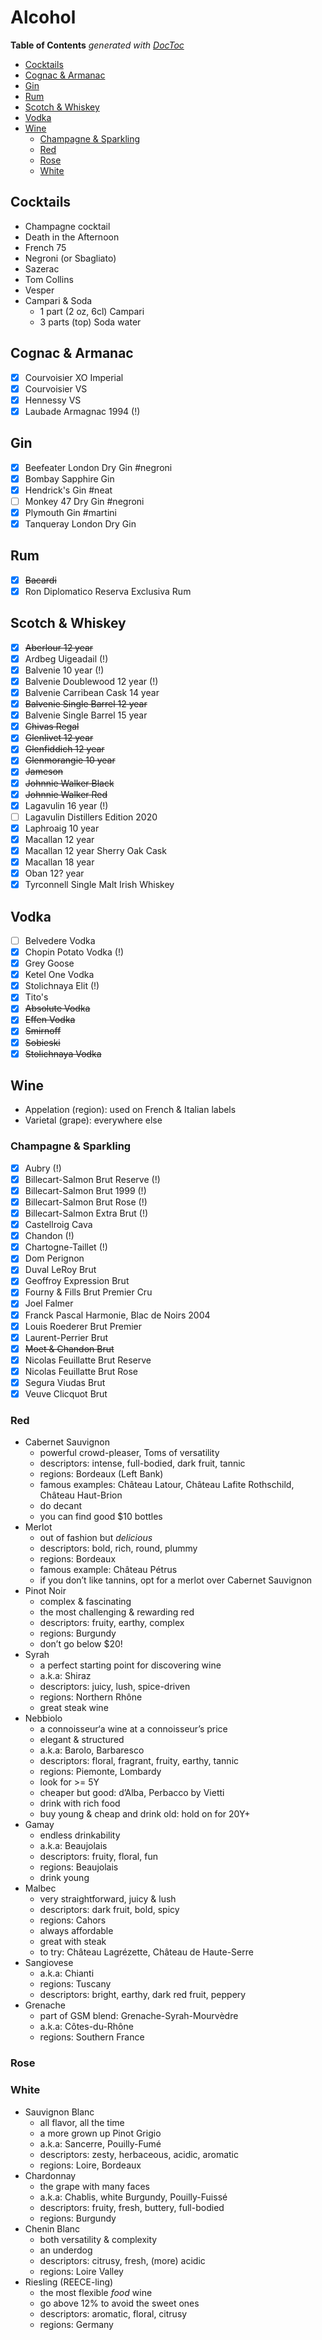 # Alcohol

<!-- START doctoc generated TOC please keep comment here to allow auto update -->
<!-- DON'T EDIT THIS SECTION, INSTEAD RE-RUN doctoc TO UPDATE -->
**Table of Contents**  *generated with [DocToc](https://github.com/thlorenz/doctoc)*

- [Cocktails](#cocktails)
- [Cognac & Armanac](#cognac--armanac)
- [Gin](#gin)
- [Rum](#rum)
- [Scotch & Whiskey](#scotch--whiskey)
- [Vodka](#vodka)
- [Wine](#wine)
    - [Champagne & Sparkling](#champagne--sparkling)
    - [Red](#red)
    - [Rose](#rose)
    - [White](#white)

<!-- END doctoc generated TOC please keep comment here to allow auto update -->

## Cocktails

* Champagne cocktail
* Death in the Afternoon 
* French 75
* Negroni (or Sbagliato)
* Sazerac
* Tom Collins
* Vesper
* Campari & Soda
    - 1 part (2 oz, 6cl) Campari
    - 3 parts (top) Soda water

## Cognac & Armanac

* [x] Courvoisier XO Imperial
* [x] Courvoisier VS
* [x] Hennessy VS
* [x] Laubade Armagnac 1994 (!)

## Gin

* [x] Beefeater London Dry Gin #negroni
* [x] Bombay Sapphire Gin
* [x] Hendrick's Gin #neat
* [ ] Monkey 47 Dry Gin #negroni
* [x] Plymouth Gin #martini
* [x] Tanqueray London Dry Gin

## Rum

* [x] ~~Bacardi~~
* [x] Ron Diplomatico Reserva Exclusiva Rum

## Scotch & Whiskey

* [x] ~~Aberlour 12 year~~
* [x] Ardbeg Uigeadail (!)
* [x] Balvenie 10 year (!)
* [x] Balvenie Doublewood 12 year (!)
* [x] Balvenie Carribean Cask 14 year
* [x] ~~Balvenie Single Barrel 12 year~~
* [x] Balvenie Single Barrel 15 year
* [x] ~~Chivas Regal~~
* [x] ~~Glenlivet 12 year~~
* [x] ~~Glenfiddich 12 year~~
* [x] ~~Glenmorangie 10 year~~
* [x] ~~Jameson~~
* [x] ~~Johnnie Walker Black~~
* [x] ~~Johnnie Walker Red~~
* [x] Lagavulin 16 year (!)
* [ ] Lagavulin Distillers Edition 2020
* [x] Laphroaig 10 year
* [x] Macallan 12 year
* [x] Macallan 12 year Sherry Oak Cask
* [x] Macallan 18 year
* [x] Oban 12? year
* [x] Tyrconnell Single Malt Irish Whiskey

## Vodka

* [ ] Belvedere Vodka
* [x] Chopin Potato Vodka (!)
* [x] Grey Goose
* [x] Ketel One Vodka
* [x] Stolichnaya Elit (!)
* [x] Tito's
* [x] ~~Absolute Vodka~~
* [x] ~~Effen Vodka~~
* [x] ~~Smirnoff~~
* [x] ~~Sobieski~~
* [x] ~~Stolichnaya Vodka~~

## Wine

* Appelation (region): used on French & Italian labels
* Varietal (grape): everywhere else

### Champagne & Sparkling

* [x] Aubry (!)
* [x] Billecart-Salmon Brut Reserve (!)
* [x] Billecart-Salmon Brut 1999 (!)
* [x] Billecart-Salmon Brut Rose (!)
* [x] Billecart-Salmon Extra Brut (!)
* [x] Castellroig Cava
* [x] Chandon (!)
* [x] Chartogne-Taillet (!)
* [x] Dom Perignon
* [x] Duval LeRoy Brut
* [x] Geoffroy Expression Brut
* [x] Fourny & Fills Brut Premier Cru
* [x] Joel Falmer
* [x] Franck Pascal Harmonie, Blac de Noirs 2004
* [x] Louis Roederer Brut Premier
* [x] Laurent-Perrier Brut
* [x] ~~Moet & Chandon Brut~~
* [x] Nicolas Feuillatte Brut Reserve
* [x] Nicolas Feuillatte Brut Rose
* [x] Segura Viudas Brut
* [x] Veuve Clicquot Brut

### Red

* Cabernet Sauvignon
    * powerful crowd-pleaser, Toms of versatility 
    * descriptors: intense, full-bodied, dark fruit, tannic
    * regions: Bordeaux (Left Bank)
    * famous examples: Château Latour, Château Lafite Rothschild, Château Haut-Brion
    * do decant
    * you can find good $10 bottles
* Merlot
    * out of fashion but *delicious* 
    * descriptors: bold, rich, round, plummy
    * regions: Bordeaux
    * famous example: Château Pétrus
    * if you don’t like tannins, opt for a merlot over Cabernet Sauvignon 
* Pinot Noir
    * complex & fascinating 
    * the most challenging & rewarding red
    * descriptors: fruity, earthy, complex
    * regions: Burgundy
    * don’t go below $20!
* Syrah
    * a perfect starting point for discovering wine
    * a.k.a: Shiraz
    * descriptors: juicy, lush, spice-driven
    * regions: Northern Rhône
    * great steak wine
* Nebbiolo 
    * a connoisseur‘a wine at a connoisseur’s price
    * elegant & structured
    * a.k.a: Barolo, Barbaresco
    * descriptors: floral, fragrant, fruity, earthy, tannic
    * regions: Piemonte, Lombardy
    * look for >= 5Y
    * cheaper but good: d’Alba, Perbacco by Vietti
    * drink with rich food
    * buy young & cheap and drink old: hold on for 20Y+
* Gamay
    * endless drinkability 
    * a.k.a: Beaujolais 
    * descriptors: fruity, floral, fun
    * regions: Beaujolais 
    * drink young
* Malbec
    * very straightforward, juicy & lush
    * descriptors: dark fruit, bold, spicy
    * regions: Cahors
    * always affordable
    * great with steak
    * to try: Château Lagrézette, Château de Haute-Serre
* Sangiovese
    * a.k.a: Chianti
    * regions: Tuscany
    * descriptors: bright, earthy, dark red fruit, peppery
* Grenache
    * part of GSM blend: Grenache-Syrah-Mourvèdre
    * a.k.a: Côtes-du-Rhône
    * regions: Southern France

### Rose

### White

* Sauvignon Blanc
    * all flavor, all the time
    * a more grown up Pinot Grigio
    * a.k.a: Sancerre, Pouilly-Fumé
    * descriptors: zesty, herbaceous, acidic, aromatic
    * regions: Loire, Bordeaux
* Chardonnay
    * the grape with many faces
    * a.k.a: Chablis, white Burgundy, Pouilly-Fuissé
    * descriptors: fruity, fresh, buttery, full-bodied
    * regions: Burgundy
* Chenin Blanc
    * both versatility & complexity
    * an underdog
    * descriptors: citrusy, fresh, (more) acidic
    * regions: Loire Valley
* Riesling (REECE-ling)
    * the most flexible *food* wine
    * go above 12% to avoid the sweet ones
    * descriptors: aromatic, floral, citrusy
    * regions: Germany
